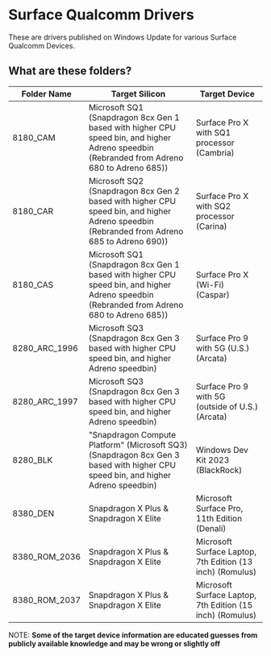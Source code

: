 # Surface Qualcomm Drivers

These are drivers published on Windows Update for various Surface Qualcomm Devices.

## What are these folders?

| Folder Name   | Target Silicon | Target Device |
|---------------|----------------|---------------|
| 8180_CAM      | Microsoft SQ1 (Snapdragon 8cx Gen 1 based with higher CPU speed bin, and higher Adreno speedbin (Rebranded from Adreno 680 to Adreno 685)) | Surface Pro X with SQ1 processor (Cambria) |
| 8180_CAR      | Microsoft SQ2 (Snapdragon 8cx Gen 2 based with higher CPU speed bin, and higher Adreno speedbin (Rebranded from Adreno 685 to Adreno 690)) | Surface Pro X with SQ2 processor (Carina) |
| 8180_CAS      | Microsoft SQ1 (Snapdragon 8cx Gen 1 based with higher CPU speed bin, and higher Adreno speedbin (Rebranded from Adreno 680 to Adreno 685)) | Surface Pro X (Wi-Fi) (Caspar) |
| 8280_ARC_1996 | Microsoft SQ3 (Snapdragon 8cx Gen 3 based with higher CPU speed bin, and higher Adreno speedbin) | Surface Pro 9 with 5G (U.S.) (Arcata) |
| 8280_ARC_1997 | Microsoft SQ3 (Snapdragon 8cx Gen 3 based with higher CPU speed bin, and higher Adreno speedbin) | Surface Pro 9 with 5G (outside of U.S.) (Arcata) |
| 8280_BLK      | "Snapdragon Compute Platform" (Microsoft SQ3) (Snapdragon 8cx Gen 3 based with higher CPU speed bin, and higher Adreno speedbin) | Windows Dev Kit 2023 (BlackRock) |
| 8380_DEN      | Snapdragon X Plus & Snapdragon X Elite | Microsoft Surface Pro, 11th Edition (Denali) |
| 8380_ROM_2036 | Snapdragon X Plus & Snapdragon X Elite | Microsoft Surface Laptop, 7th Edition (13 inch) (Romulus) |
| 8380_ROM_2037 | Snapdragon X Plus & Snapdragon X Elite | Microsoft Surface Laptop, 7th Edition (15 inch) (Romulus) |

NOTE: __Some of the target device information are educated guesses from publicly available knowledge and may be wrong or slightly off__
